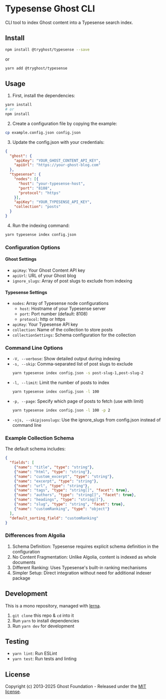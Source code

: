 # Typesense Ghost CLI

CLI tool to index Ghost content into a Typesense search index.

## Install

```bash
npm install @tryghost/typesense --save
```

or

```bash
yarn add @tryghost/typesense
```

## Usage

1. First, install the dependencies:
```bash
yarn install
# or
npm install
```

2. Create a configuration file by copying the example:
```bash
cp example.config.json config.json
```

3. Update the config.json with your credentials:
```json
{
  "ghost": {
    "apiKey": "YOUR_GHOST_CONTENT_API_KEY",
    "apiUrl": "https://your-ghost-blog.com"
  },
  "typesense": {
    "nodes": [{
      "host": "your-typesense-host",
      "port": "8108",
      "protocol": "https"
    }],
    "apiKey": "YOUR_TYPESENSE_API_KEY",
    "collection": "posts"
  }
}
```

4. Run the indexing command:
```bash
yarn typesense index config.json
```

### Configuration Options

#### Ghost Settings
- `apiKey`: Your Ghost Content API key
- `apiUrl`: URL of your Ghost blog
- `ignore_slugs`: Array of post slugs to exclude from indexing

#### Typesense Settings
- `nodes`: Array of Typesense node configurations
  - `host`: Hostname of your Typesense server
  - `port`: Port number (default: 8108)
  - `protocol`: http or https
- `apiKey`: Your Typesense API key
- `collection`: Name of the collection to store posts
- `collectionSettings`: Schema configuration for the collection

### Command Line Options

- `-V, --verbose`: Show detailed output during indexing
- `-s, --skip`: Comma-separated list of post slugs to exclude
  ```bash
  yarn typesense index config.json -s post-slug-1,post-slug-2
  ```
- `-l, --limit`: Limit the number of posts to index
  ```bash
  yarn typesense index config.json -l 100
  ```
- `-p, --page`: Specify which page of posts to fetch (use with limit)
  ```bash
  yarn typesense index config.json -l 100 -p 2
  ```
- `-sjs, --skipjsonslugs`: Use the ignore_slugs from config.json instead of command line

### Example Collection Schema

The default schema includes:
```json
{
  "fields": [
    {"name": "title", "type": "string"},
    {"name": "html", "type": "string"},
    {"name": "custom_excerpt", "type": "string"},
    {"name": "excerpt", "type": "string"},
    {"name": "url", "type": "string"},
    {"name": "tags", "type": "string[]", "facet": true},
    {"name": "authors", "type": "string[]", "facet": true},
    {"name": "headings", "type": "string[]"},
    {"name": "slug", "type": "string", "facet": true},
    {"name": "customRanking", "type": "object"}
  ],
  "default_sorting_field": "customRanking"
}
```

### Differences from Algolia

1. Schema Definition: Typesense requires explicit schema definition in the configuration
2. No Content Fragmentation: Unlike Algolia, content is indexed as whole documents
3. Different Ranking: Uses Typesense's built-in ranking mechanisms
4. Simpler Setup: Direct integration without need for additional indexer package

## Development

This is a mono repository, managed with [lerna](https://lernajs.io/).

1. `git clone` this repo & `cd` into it
2. Run `yarn` to install dependencies
3. Run `yarn dev` for development

## Testing

- `yarn lint`: Run ESLint
- `yarn test`: Run tests and linting

## License

Copyright (c) 2013-2025 Ghost Foundation - Released under the [MIT license](LICENSE). 